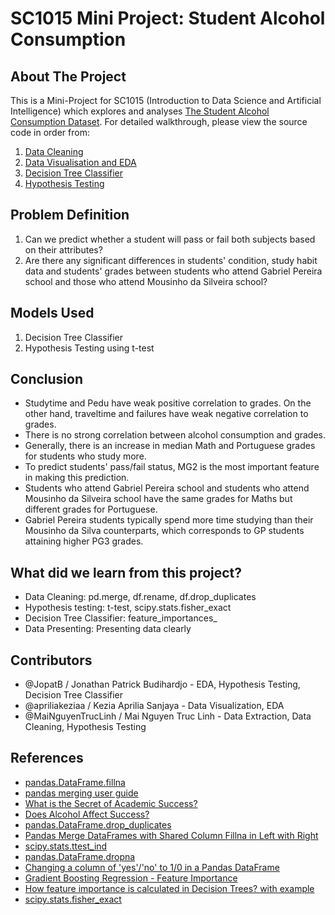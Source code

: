 # SC1015 Mini Project: Student Alcohol Consumption

## About The Project

This is a Mini-Project for SC1015 (Introduction to Data Science and Artificial Intelligence) which explores and analyses [The Student Alcohol Consumption Dataset](https://www.kaggle.com/datasets/uciml/student-alcohol-consumption). For detailed walkthrough, please view the source code in order from:

1. [Data Cleaning](https://github.com/SC1015Group9TheBest/MiniProject/blob/main/1.%20Data%20Extraction%20and%20Cleaning.ipynb)
3. [Data Visualisation and EDA](https://github.com/SC1015Group9TheBest/MiniProject/blob/main/2.%20Data%20Visualization%20and%20EDA.ipynb)
4. [Decision Tree Classifier](https://github.com/SC1015Group9TheBest/MiniProject/blob/main/3.%20Decision%20Tree%20Classifier.ipynb)
5. [Hypothesis Testing](https://github.com/SC1015Group9TheBest/MiniProject/blob/main/4.%20Hypothesis%20Testing.ipynb)

## Problem Definition

1. Can we predict whether a student will pass or fail both subjects based on their attributes?
2. Are there any significant differences in students' condition, study habit data and students' grades between students who attend Gabriel Pereira school and those who attend Mousinho da Silveira school?

## Models Used

1. Decision Tree Classifier
2. Hypothesis Testing using t-test

## Conclusion

- Studytime and Pedu have weak positive correlation to grades. On the other hand, traveltime and failures have weak negative correlation to grades.
- There is no strong correlation between alcohol consumption and grades.
- Generally, there is an increase in median Math and Portuguese grades for students who study more.
- To predict students' pass/fail status, MG2 is the most important feature in making this prediction.
- Students who attend Gabriel Pereira school and students who attend Mousinho da Silveira school have the same grades for Maths but different grades for Portuguese.
- Gabriel Pereira students typically spend more time studying than their Mousinho da Silva counterparts, which corresponds to GP students attaining higher PG3 grades.

## What did we learn from this project?

- Data Cleaning: pd.merge, df.rename, df.drop_duplicates
- Hypothesis testing: t-test, scipy.stats.fisher_exact
- Decision Tree Classifier: feature_importances_
- Data Presenting: Presenting data clearly

## Contributors

- @JopatB / Jonathan Patrick Budihardjo - EDA, Hypothesis Testing, Decision Tree Classifier
- @apriliakeziaa / Kezia Aprilia Sanjaya - Data Visualization, EDA 
- @MaiNguyenTrucLinh / Mai Nguyen Truc Linh - Data Extraction, Data Cleaning, Hypothesis Testing

## References

- [pandas.DataFrame.fillna](https://pandas.pydata.org/docs/reference/api/pandas.DataFrame.fillna.html)
- [pandas merging user guide](https://pandas.pydata.org/docs/user_guide/merging.html#)
- [What is the Secret of Academic Success?](https://www.kaggle.com/code/hely333/what-is-the-secret-of-academic-success)
- [Does Alcohol Affect Success?](https://www.kaggle.com/code/kanncaa1/does-alcohol-affect-success)
- [pandas.DataFrame.drop_duplicates](https://pandas.pydata.org/docs/reference/api/pandas.DataFrame.drop_duplicates.html)
- [Pandas Merge DataFrames with Shared Column Fillna in Left with Right](https://stackoverflow.com/questions/56842140/pandas-merge-dataframes-with-shared-column-fillna-in-left-with-right)
- [scipy.stats.ttest_ind](https://docs.scipy.org/doc/scipy/reference/generated/scipy.stats.ttest_ind.html)
- [pandas.DataFrame.dropna](https://pandas.pydata.org/docs/reference/api/pandas.DataFrame.dropna.html)
- [Changing a column of 'yes'/'no' to 1/0 in a Pandas DataFrame](https://stackoverflow.com/questions/40901770/is-there-a-simple-way-to-change-a-column-of-yes-no-to-1-0-in-a-pandas-dataframe)
- [Gradient Boosting Regression - Feature Importance](https://github.com/Eligijus112/gradient-boosting/blob/master/regression/feature_importance.ipynb)
- [How feature importance is calculated in Decision Trees? with example](https://medium.com/data-science-in-your-pocket/how-feature-importance-is-calculated-in-decision-trees-with-example-699dc13fc078)
- [scipy.stats.fisher_exact](https://docs.scipy.org/doc/scipy/reference/generated/scipy.stats.fisher_exact.html)
